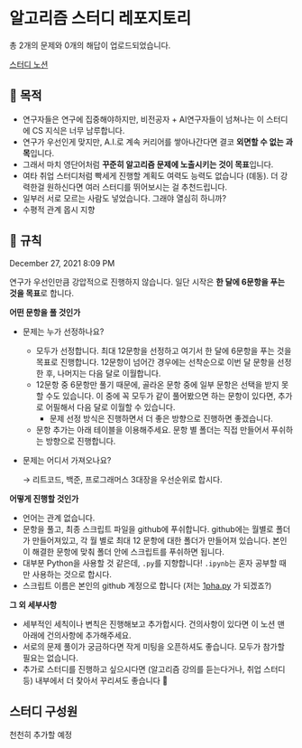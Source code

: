 # 알고리즘 스터디 레포지토리

총 2개의 문제와 0개의 해답이 업로드되었습니다.

[스터디 노션](https://carnation-dimple-94f.notion.site/Python-Algorithm-Study-704dc9b5686644d0b9088c61ac621b46)

## 🎁 목적
- 연구자들은 연구에 집중해야하지만, 비전공자 + AI연구자들이 넘쳐나는 이 스터디에 CS 지식은 너무 남루합니다.
- 연구가 우선인게 맞지만, A.I.로 계속 커리어를 쌓아나간다면 결코 **외면할 수 없는 과목**입니다.
- 그래서 마치 영단어처럼 **꾸준히 알고리즘 문제에 노출시키는 것이 목표**입니다.
- 여타 취업 스터디처럼 빡세게 진행할 계획도 여력도 능력도 없습니다 (뎨동). 더 강력한걸 원하신다면 여러 스터디를 뛰어보시는 걸 추천드립니다.
- 일부러 서로 모르는 사람도 넣었습니다. 그래야 열심히 하니까?
- 수평적 관계 몹시 지향

## 💎 규칙
December 27, 2021 8:09 PM 

연구가 우선인만큼 강압적으로 진행하지 않습니다. 일단 시작은 **한 달에 6문항을 푸는 것을 목표**로 합니다.

**어떤 문항을 풀 것인가**

- 문제는 누가 선정하나요?
    - 모두가 선정합니다. 최대 12문항을 선정하고 여기서 한 달에 6문항을 푸는 것을 목표로 진행합니다. 12문항이 넘어간 경우에는 선착순으로 이번 달 문항을 선정한 후, 나머지는 다음 달로 이월합니다.
    - 12문항 중 6문항만 풀기 때문에, 골라온 문항 중에 일부 문항은 선택을 받지 못할 수도 있습니다. 이 중에 꼭 모두가 같이 풀어봤으면 하는 문항이 있다면, 추가로 어필해서 다음 달로 이월할 수 있습니다.
        - 문제 선정 방식은 진행하면서 더 좋은 방향으로 진행하면 좋겠습니다.
    - 문항 추가는 아래 테이블을 이용해주세요. 문항 별 폴더는 직접 만들어서 푸쉬하는 방향으로 진행합니다.
- 문제는 어디서 가져오나요?
    
    → 리트코드, 백준, 프로그래머스 3대장을 우선순위로 합시다.
    

**어떻게 진행할 것인가**

- 언어는 관계 없습니다.
- 문항을 풀고, 최종 스크립트 파일을 github에 푸쉬합니다. github에는 월별로 폴더가 만들어져있고, 각 월 별로 최대 12 문항에 대한 폴더가 만들어져 있습니다. 본인이 해결한 문항에 맞춰 폴더 안에 스크립트를 푸쉬하면 됩니다.
- 대부분 Python을 사용할 것 같은데, `.py`를 지향합니다! `.ipynb`는 혼자 공부할 때만 사용하는 것으로 합시다.
- 스크립트 이름은 본인의 github 계정으로 합니다 (저는 [1pha.py](http://1pha.py) 가 되겠죠?)

**그 외 세부사항**

- 세부적인 세칙이나 변칙은 진행해보고 추가합시다. 건의사항이 있다면 이 노션 맨 아래에 건의사항에 추가해주세요.
- 서로의 문제 풀이가 궁금하다면 작게 미팅을 오픈하셔도 좋습니다. 모두가 참가할 필요는 없습니다.
- 추가로 스터디를 진행하고 싶으시다면 (알고리즘 강의를 듣는다거나, 취업 스터디 등) 내부에서 더 찾아서 꾸리셔도 좋습니다 🙂

## 스터디 구성원
천천히 추가할 예정
